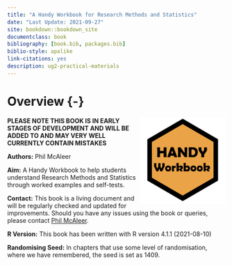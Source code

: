 ```yaml
--- 
title: "A Handy Workbook for Research Methods and Statistics"
date: "Last Update: 2021-09-27"
site: bookdown::bookdown_site
documentclass: book
bibliography: [book.bib, packages.bib]
biblio-style: apalike
link-citations: yes
description: ug2-practical-materials
---
```




# Overview {-}

<img src="images/HW.png" style="width: 200px; float: right;">

**PLEASE NOTE THIS BOOK IS IN EARLY STAGES OF DEVELOPMENT AND WILL BE ADDED TO AND MAY VERY WELL CURRENTLY CONTAIN MISTAKES**

**Authors:** Phil McAleer

**Aim:** A Handy Workbook to help students understand Research Methods and Statistics through worked examples and self-tests.

**Contact:** This book is a living document and will be regularly checked and updated for improvements. Should you have any issues using the book or queries, please contact [Phil McAleer](mailto:philip.mcaleer@glasgow.ac.uk).

**R Version:** This book has been written with R version 4.1.1 (2021-08-10)

**Randomising Seed:** In chapters that use some level of randomisation, where we have remembered, the seed is set as 1409.
